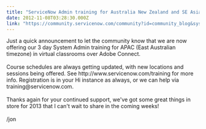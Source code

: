 ```yaml
---
title: "ServiceNow Admin training for Australia New Zealand and SE Asia Dec "
date: 2012-11-08T03:28:30.000Z
link: "https://community.servicenow.com/community?id=community_blog&sys_id=f1ade2a9dbd0dbc01dcaf3231f96191d"
---
```

<p>Just a quick announcement to let the community know that we are now offering our 3 day System Admin training for APAC (East Australian timezone) in virtual classrooms over Adobe Connect. <br /><br />Course schedules are always getting updated, with new locations and sessions being offered. See http://www.servicenow.com/training for more info. Registration is in your Hi instance as always, or we can help via training@servicenow.com.<br /><br />Thanks again for your continued support, we've got some great things in store for 2013 that I can't wait to share in the coming weeks!<br /><br />/jon</p>